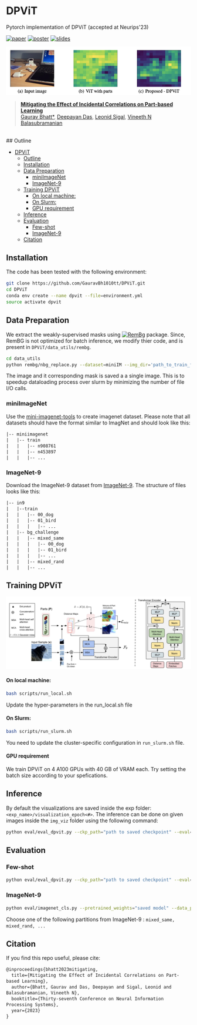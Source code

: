 # DPViT
Pytorch implementation of DPViT (accepted at Neurips'23)

[![paper](https://img.shields.io/badge/paper-NeurIPS2023-cyan)](https://openreview.net/forum?id=8Xn3D9OtqI)
[![poster](https://img.shields.io/badge/poster-orange)](https://neurips.cc/media/PosterPDFs/NeurIPS%202023/72642.png?t=1700013873.5860884)
[![slides](https://img.shields.io/badge/slides-green)](https://neurips.cc/media/neurips-2023/Slides/72642.pdf)


<p align="center">
    <img src="figs/dpvit.png" width="600px"/>
</p>

> **[Mitigating the Effect of Incidental Correlations on Part-based Learning](https://openreview.net/forum?id=8Xn3D9OtqI)**<br>
> [Gaurav Bhatt*](https://gauravbh1010tt.github.io/), 
[Deepayan Das](https://deepayan137.github.io/),
[Leonid Sigal](https://www.cs.ubc.ca/~lsigal/), 
[Vineeth N Balasubramanian](https://people.iith.ac.in/vineethnb/)
<br>
## Outline

- [DPViT](#dpvit)
  - [Outline](#outline)
  - [Installation](#installation)
  - [Data Preparation](#data-preparation)
    - [miniImageNet](#miniimagenet)
    - [ImageNet-9](#imagenet-9)
  - [Training DPViT](#training-dpvit)
      - [On local machine:](#on-local-machine)
      - [On Slurm:](#on-slurm)
      - [GPU requirement](#gpu-requirement)
  - [Inference](#inference)
  - [Evaluation](#evaluation)
    - [Few-shot](#few-shot)
    - [ImageNet-9](#imagenet-9-1)
  - [Citation](#citation)



## Installation
The code has been tested with the following environment:
```bash
git clone https://github.com/GauravBh1010tt/DPViT.git
cd DPViT
conda env create --name dpvit --file=environment.yml
source activate dpvit
```

## Data Preparation

We extract the weakly-supervised masks using [![RemBg](https://img.shields.io/badge/RemBG-red)](https://github.com/danielgatis/rembg) package. Since, RemBG is not optimized for batch inference, we modify thier code, and is present in  ```DPViT/data_utils/rembg```.
```bash
cd data_utils
python rembg/nbg_replace.py --dataset=miniIM --img_dir='path_to_train_folder' --batch_size=20
```
The image and it corresponding mask is saved a a single image. This is to speedup dataloading process over slurm by minimizing the number of file I/O calls.

### miniImageNet
Use the [mini-imagenet-tools](https://github.com/yaoyao-liu/mini-imagenet-tools) to create imagenet dataset. Please note that all datasets should have the format similar to ImagNet and should look like this:

```angular2html
|-- miniimagenet
|   |-- train
|   |   |-- n908761
|   |   |-- n453897
|   |   |-- ...
```
### ImageNet-9
Download the ImageNet-9 dataset from [ImageNet-9](https://github.com/MadryLab/backgrounds_challenge). The structure of files looks like this:

```angular2html
|-- in9
|   |--train
|   |   |-- 00_dog
|   |   |-- 01_bird
|   |   |   |-- ...
|   |-- bg_challenge
|   |   |-- mixed_same
|   |   |   |-- 00_dog
|   |   |   |-- 01_bird
|   |   |   |-- ...
|   |   |-- mixed_rand
|   |   |-- ...
```

## Training DPViT

<p align="center">
    <img src="figs/arch.png" width="700px"/>
</p>


#### On local machine: 
```bash 
bash scripts/run_local.sh
```
Update the hyper-parameters in the run_local.sh file

#### On Slurm:
```bash
bash scripts/run_slurm.sh
```
You need to update the cluster-specific configuration in ```run_slurm.sh``` file.

#### GPU requirement
We train DPViT on 4 A100 GPUs with 40 GB of VRAM each. Try setting the batch size according to your spefications.

## Inference
By default the visualizations are saved inside the exp folder: ``` <exp_name>/visualization_epoch<#>```. The inference can be done on given images inside the ```img_viz``` folder using the following command:
```bash
python eval/eval_dpvit.py --ckp_path="path to saved checkpoint" --eval=0 --viz=1 --image_path='img_viz'
```

## Evaluation
### Few-shot
```bash
python eval/eval_dpvit.py --ckp_path="path to saved checkpoint" --eval=1 --num_shots=5
```

### ImageNet-9
```bash
python eval/imagenet_cls.py --pretrained_weights="saved model" --data_path "data/in9" --partition "bg_challenge/mixed_same/val" --num_classes 9
```
Choose one of the following partitions from ImageNet-9 : ```mixed_same, mixed_rand, ...```

## Citation
If you find this repo useful, please cite:
```
@inproceedings{bhatt2023mitigating,
  title={Mitigating the Effect of Incidental Correlations on Part-based Learning},
  author={Bhatt, Gaurav and Das, Deepayan and Sigal, Leonid and Balasubramanian, Vineeth N},
  booktitle={Thirty-seventh Conference on Neural Information Processing Systems},
  year={2023}
}
```